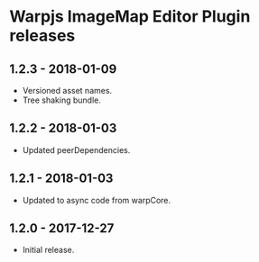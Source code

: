 # Warpjs ImageMap Editor Plugin releases

## 1.2.3 - 2018-01-09

- Versioned asset names.
- Tree shaking bundle.

## 1.2.2 - 2018-01-03

- Updated peerDependencies.

## 1.2.1 - 2018-01-03

- Updated to async code from warpCore.

## 1.2.0 - 2017-12-27

- Initial release.
